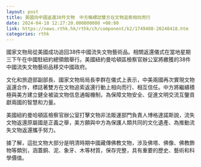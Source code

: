 ```yaml
---
layout: post
title: 美國向中國返還38件文物　中方稱標誌雙方在文物追索相向而行
date: 2024-04-18 12:27:20.000000000 +08:00
link: https://news.rthk.hk/rthk/ch/component/k2/1749408-20240418.htm
categories: rthk
---
```


國家文物局從美國成功追回38件中國流失文物藝術品。相關返還儀式在當地星期三下午在中國駐紐約總領館舉行。美國紐約曼哈頓區檢察官辦公室將繳獲的38件中國流失文物藝術品移交中國政府。

文化和旅遊部副部長、國家文物局局長李群在儀式上表示，中美兩國再次實現文物返還合作，標誌著雙方在文物追索返還行動上相向而行、相互信任。中方將繼續積極與美方建立健全被盜文物信息通報機制，為保障文物安全、促進文明交流互鑒貢獻兩國的智慧和力量。

美國紐約曼哈頓區檢察官辦公室打擊文物非法販運部門負責人博格達諾斯說，流失文物返還原屬國是正義之舉，美方願與中方為保護人類共同的文化遺產、為推動流失文物返還攜手努力。

據了解，這批文物大部分是明清時期中國藏傳佛教文物，涉及佛塔、佛像、佛教飾物等類別，涵蓋銅、泥、象牙、木等材質，保存完整，具有重要的歷史、藝術和科學價值。
